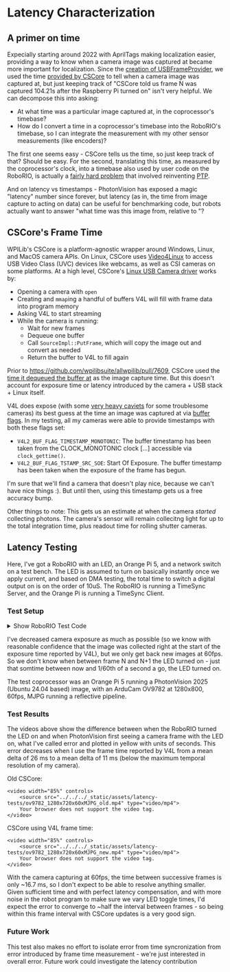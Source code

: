 # Latency Characterization


## A primer on time

Expecially starting around 2022 with AprilTags making localization easier, providing a way to know when a camera image was captured at became more important for localization. 
Since the [creation of USBFrameProvider](https://github.com/PhotonVision/photonvision/commit/f92bf670ded52b59a00352a4a49c277f01bae305), we used the time [provided by CSCore](https://github.wpilib.org/allwpilib/docs/release/java/edu/wpi/first/cscore/CvSink.html#grabFrame(org.opencv.core.Mat)) to tell when a camera image was captured at, but just keeping track of "CSCore told us frame N was captured 104.21s after the Raspberry Pi turned on" isn't very helpful. We can decompose this into asking:

- At what time was a particular image captured at, in the coprocessor's timebase?
- How do I convert a time in a coprocessor's timebase into the RoboRIO's timebase, so I can integrate the measurement with my other sensor measurements (like encoders)?

The first one seems easy - CSCore tells us the time, so just keep track of that? Should be easy. For the second, translating this time, as measured by the coprocessor's clock, into a timebase also used by user code on the RoboRIO, is actually a [fairly hard problem](time-sync.md) that involved reinventing [PTP](https://en.wikipedia.org/wiki/PTP).

And on latency vs timestamps - PhotonVision has exposed a magic "latency" number since forever, but latency (as in, the time from image capture to acting on data) can be useful for benchmarking code, but robots actually want to answer "what time was this image from, relative to "?


## CSCore's Frame Time

WPILib's CSCore is a platform-agnostic wrapper around Windows, Linux, and MacOS camera APIs. On Linux, CSCore uses [Video4Linux](https://en.wikipedia.org/wiki/Video4Linux) to access USB Video Class (UVC) devices like webcams, as well as CSI cameras on some platforms. At a high level, CSCore's [Linux USB Camera driver](https://github.com/wpilibsuite/allwpilib/blob/17a03514bad6de195639634b3d57d5ac411d601e/cscore/src/main/native/linux/UsbCameraImpl.cpp) works by:

- Opening a camera with `open`
- Creating and `mmap`ing a handful of buffers V4L will fill with frame data into program memory
- Asking V4L to start streaming
- While the camera is running:
  - Wait for new frames
  - Dequeue one buffer
  - Call `SourceImpl::PutFrame`, which will copy the image out and convert as needed
  - Return the buffer to V4L to fill again

Prior to https://github.com/wpilibsuite/allwpilib/pull/7609, CSCore used the [time it dequeued the buffer at](https://github.com/wpilibsuite/allwpilib/blob/17a03514bad6de195639634b3d57d5ac411d601e/cscore/src/main/native/linux/UsbCameraImpl.cpp#L559) as the image capture time. But this doesn't account for exposure time or latency introduced by the camera + USB stack + Linux itself.

V4L does expose (with some [very heavy caviets](https://github.com/torvalds/linux/blob/fc033cf25e612e840e545f8d5ad2edd6ba613ed5/drivers/media/usb/uvc/uvc_video.c#L600) for some troublesome cameras) its best guess at the time an image was captured at via [buffer flags](https://www.kernel.org/doc/html/v4.9/media/uapi/v4l/buffer.html#buffer-flags). In my testing, all my cameras were able to provide timestamps with both these flags set:
- `V4L2_BUF_FLAG_TIMESTAMP_MONOTONIC`: The buffer timestamp has been taken from the CLOCK_MONOTONIC clock [...] accessible via `clock_gettime()`.
- `V4L2_BUF_FLAG_TSTAMP_SRC_SOE`: Start Of Exposure. The buffer timestamp has been taken when the exposure of the frame has begun.

I'm sure that we'll find a camera that doesn't play nice, because we can't have nice things :). But until then, using this timestamp gets us a free accuracy bump.

Other things to note: This gets us an estimate at when the camera *started* collecting photons. The camera's sensor will remain collecitng light for up to the total integration time, plus readout time for rolling shutter cameras. 

## Latency Testing

Here, I've got a RoboRIO with an LED, an Orange Pi 5, and a network switch on a test bench. The LED is assumed to turn on basically instantly once we apply current, and based on DMA testing, the total time to switch a digital output on is on the order of 10uS. The RoboRIO is running a TimeSync Server, and the Orange Pi is running a TimeSync Client.

### Test Setup

<details>
<summary>Show RoboRIO Test Code</summary>

```java
package frc.robot;

import org.photonvision.PhotonCamera;

import edu.wpi.first.wpilibj.DigitalOutput;
import edu.wpi.first.wpilibj.TimedRobot;
import edu.wpi.first.wpilibj.Timer;
import edu.wpi.first.wpilibj.smartdashboard.SmartDashboard;

public class Robot extends TimedRobot {
    PhotonCamera camera;
    DigitalOutput light;

    @Override
    public void robotInit() {
        camera = new PhotonCamera("Arducam_OV9782_USB_Camera");

        light = new DigitalOutput(0);
        light.set(false);
    }

    @Override
    public void robotPeriodic() {
        super.robotPeriodic();

        try {
            light.set(false);
            for (int i = 0; i < 50; i++) {
                Thread.sleep(20);
                camera.getAllUnreadResults();
            }

            var t1 = Timer.getFPGATimestamp();
            light.set(true);
            var t2 = Timer.getFPGATimestamp();


            for (int i = 0; i < 100; i++) {
                for (var result : camera.getAllUnreadResults()) {
                    if (result.hasTargets()) {
                        var t3 = result.getTimestampSeconds();
                        var t1p5 = (t1 + t2) / 2;
                        var error = t3-t1p5;
                        SmartDashboard.putNumber("blink_error_ms", error * 1000);
                        return;
                    }
                }

                Thread.sleep(20);
            }
        } catch (InterruptedException e) {
            e.printStackTrace();
        }
    }
}
```
</details>

I've decreased camera exposure as much as possible (so we know with reasonable confidence that the image was collected right at the start of the exposure time reported by V4L), but we only get back new images at 60fps. So we don't know when between frame N and N+1 the LED turned on - just that somtime between now and 1/60th of a second a go, the LED turned on.

The test coprocessor was an Orange Pi 5 running a PhotonVision 2025 (Ubuntu 24.04 based) image, with an ArduCam OV9782 at 1280x800, 60fps, MJPG running a reflective pipeline.


### Test Results

The videos above show the difference between when the RoboRIO turned the LED on and when PhotonVision first seeing a camera frame with the LED on, what I've called error and plotted in yellow with units of seconds. This error decreases when I use the frame time reported by V4L from a mean delta of 26 ms to a mean delta of 11 ms (below the maximum temporal resolution of my camera).

Old CSCore:
```{raw} html
<video width="85%" controls>
    <source src="../../../_static/assets/latency-tests/ov9782_1280x720x60xMJPG_old.mp4" type="video/mp4">
    Your browser does not support the video tag.
</video>
```
CSCore using V4L frame time:
```{raw} html
<video width="85%" controls>
    <source src="../../../_static/assets/latency-tests/ov9782_1280x720x60xMJPG_new.mp4" type="video/mp4">
    Your browser does not support the video tag.
</video>
```

With the camera capturing at 60fps, the time between successive frames is only ~16.7 ms, so I don't expect to be able to resolve anything smaller. Given sufficient time and with perfect latency compensation, and with more noise in the robot program to make sure we vary LED toggle times, I'd expect the error to converge to ~half the interval between frames - so being within this frame interval with CSCore updates is a very good sign.

### Future Work

This test also makes no effort to isolate error from time syncronization from error introduced by frame time measurement - we're just interested in overall error. Future work could investigate the latency contribution 
